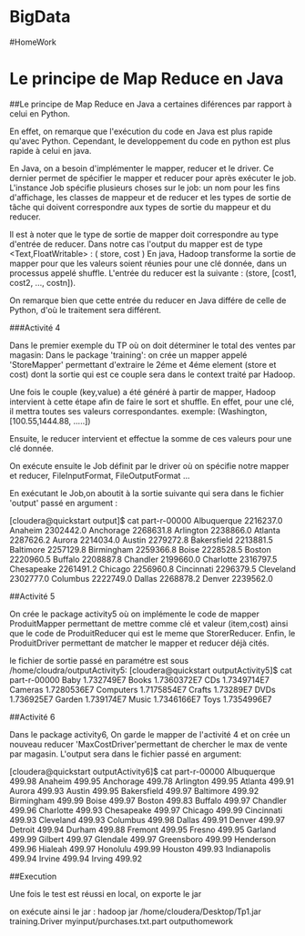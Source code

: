 # BigData
#HomeWork

# Le principe de Map Reduce en Java

##Le principe de Map Reduce en Java a certaines diférences par rapport à celui en Python.
<p>En effet, on remarque que l'exécution du code en Java est plus rapide qu'avec Python.
Cependant, le developpement du code en python est plus rapide à celui en java.

En Java, on a besoin d'implémenter le mapper, reducer et le driver.
Ce dernier permet de spécifier le mapper et reducer pour après exécuter le job.
L'instance Job spécifie plusieurs choses sur le job: un nom pour les fins d'affichage,
les classes de mappeur et de reducer et les types de sortie de tâche 
qui doivent correspondre aux types de sortie du mappeur et du reducer.

Il est à noter que le type de sortie de mapper doit correspondre au type d'entrée de reducer.
Dans notre cas l'output du mapper est de type <Text,FloatWritable> : ( store, cost )
En java, Hadoop transforme la sortie de mapper pour que les valeurs soient réunies 
pour une clé donnée, dans un processus appelé shuffle.
L'entrée du reducer est la suivante : (store, [cost1, cost2, ..., costn]).

On remarque bien que cette entrée du reducer en Java différe de celle de Python, 
d'où le traitement sera différent.

</p>

###Activité 4
<p> 
Dans le premier exemple du TP où on doit déterminer le total des ventes par magasin:
Dans le package 'training':
on crée un mapper appelé 'StoreMapper' permettant d'extraire le 2éme et 4éme element 
(store et cost) dont la sortie qui est ce couple sera dans le context traité par Hadoop.

Une fois le couple (key,value) a été généré à partir de mapper, Hadoop intervient à cette
étape afin de faire le sort et shuffle. En effet, pour une clé, il mettra toutes ses valeurs
correspondantes.
exemple: (Washington, [100.55,1444.88, .....])

Ensuite, le reducer intervient et effectue la somme de ces valeurs pour une clé donnée.

On exécute ensuite le Job définit par le driver où on spécifie notre mapper et reducer,  FileInputFormat, 
 FileOutputFormat ...

En exécutant le Job,on aboutit à la sortie suivante qui sera dans le fichier 'output' passé en argument :

[cloudera@quickstart output]$ cat part-r-00000 
Albuquerque	2216237.0
Anaheim	2302442.0
Anchorage	2268631.8
Arlington	2238866.0
Atlanta	2287626.2
Aurora	2214034.0
Austin	2279272.8
Bakersfield	2213881.5
Baltimore	2257129.8
Birmingham	2259366.8
Boise	2228528.5
Boston	2220960.5
Buffalo	2208887.8
Chandler	2199660.0
Charlotte	2316797.5
Chesapeake	2261491.2
Chicago	2256960.8
Cincinnati	2296379.5
Cleveland	2302777.0
Columbus	2222749.0
Dallas	2268878.2
Denver	2239562.0


</p>

##Activité 5

<p>On crée le package activity5 où on implémente le code de mapper
ProduitMapper permettant de mettre comme clé et valeur (item,cost) ainsi
que le code de ProduitReducer qui est le meme que StorerReducer.
Enfin, le ProduitDriver permettant de matcher le mapper et reducer déjà cités.

le fichier de sortie passé en paramétre est sous /home/cloudra/outputActivity5:
[cloudera@quickstart outputActivity5]$ cat part-r-00000 
Baby	1.732749E7
Books	1.7360372E7
CDs	1.7349714E7
Cameras	1.7280536E7
Computers	1.7175854E7
Crafts	1.73289E7
DVDs	1.736925E7
Garden	1.739174E7
Music	1.7346166E7
Toys	1.7354996E7

</p>

##Activité 6

Dans le package activity6, On garde le mapper de l'activité 4
et on crée un nouveau reducer 'MaxCostDriver'permettant de
 chercher le max de vente par magasin.
L'output sera dans le fichier passé en argument:

[cloudera@quickstart outputActivity6]$ cat part-r-00000 
Albuquerque	499.98
Anaheim	499.95
Anchorage	499.78
Arlington	499.95
Atlanta	499.91
Aurora	499.93
Austin	499.95
Bakersfield	499.97
Baltimore	499.92
Birmingham	499.99
Boise	499.97
Boston	499.83
Buffalo	499.97
Chandler	499.96
Charlotte	499.93
Chesapeake	499.97
Chicago	499.99
Cincinnati	499.93
Cleveland	499.93
Columbus	499.98
Dallas	499.91
Denver	499.97
Detroit	499.94
Durham	499.88
Fremont	499.95
Fresno	499.95
Garland	499.99
Gilbert	499.97
Glendale	499.97
Greensboro	499.99
Henderson	499.96
Hialeah	499.97
Honolulu	499.99
Houston	499.93
Indianapolis	499.94
Irvine	499.94
Irving	499.92


##Execution

Une fois le test est réussi en local, on exporte le jar

on exécute ainsi le jar :
hadoop jar /home/cloudera/Desktop/Tp1.jar training.Driver  myinput/purchases.txt.part outputhomework



